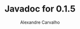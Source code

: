---
title: Javadoc for 0.1.5
author: Alexandre Carvalho
menu_title: 0.1.5
category: javadoc_docs
layout: iframe
iframe_url: /docs/0.1.5/site/apidocs/index.html
order: 7
---